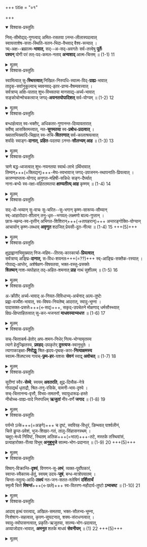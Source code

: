 +++
title = "०१"

+++

<details open><summary>विश्वास-प्रस्तुतिः</summary>

निस्-सीमोद्यद्-गुणत्वाद् अमित-रसतया ऽनन्त-लीलास्पदत्वात्  
स्वायत्ताशेष-सत्ता-स्थिति-यतन-भिदा-वैभवाद् वैश्व-रूप्यात् ।  
त्र्य्-अक्ष--ब्रह्मात्म-**भावात्**, सद्--अ-सद्-अवगतेः सर्व-तत्त्वेषु **पूर्तेः**  
**पश्यन्** योगी परं तत्-पद-कमल-नताव् **अन्वशाद्** आत्म-चित्तम् ॥ (1-1) 11
</details>

<details><summary>मूलम्</summary>

निस्सीमोद्यद्गुणत्वाद् अमितरसतया अनन्तलीलास्पदत्वात्  
स्वायत्ताशेषसत्तास्थितियतनभिदावैभवाद् वैश्वरूप्यात् ।  
त्र्यक्षब्रह्मात्मभावात् सदसदवगतेः सर्वतत्त्वेषु पूर्तेः  
पश्यन् योगी परं तत्पदकमलनतावन्वशादात्मचित्तम् ॥ (1-1) 11
</details>



<details open><summary>विश्वास-प्रस्तुतिः</summary>

स्वामित्वात् सु-**स्थिरत्वात्** निखिल-निरुपधि-स्वात्म-विद्-**ग्राह्य**-भावात्  
तादृक्-सर्वानुकूल्याच् च्यवनवद्-इतर-प्राप्य-वैषम्यवत्त्वात् ।  
सर्वत्राप्य् अक्षि-पातात् शुभ-विभवतया मानसाद्य्-अर्च्य-भावात्  
सङ्कोचोन्मोचकत्वाज् जगद्-**अयनतयोपादिशत्** सर्व-योग्यम् ॥ (1-2) 12
</details>

<details><summary>मूलम्</summary>

स्वामित्वात् सुस्थिरत्वात् निखिलनिरुपधिस्वात्मविद्ग्राह्यभावात्  
तादृक्सर्वानुकूल्याच् च्यवनवदितरप्राप्यवैषम्यवत्त्वात् ।  
सर्वत्राप्यक्षिपातात् शुभविभवतया मानसाद्यर्च्यभावात्  
सङ्कोचोन्मोचकत्वाज् जगदयनतयोपादिशत् सर्वयोग्यम् ॥ (1-2) 12
</details>



<details open><summary>विश्वास-प्रस्तुतिः</summary>

बन्धार्हत्वात् स्व-भक्तैर्, अधिकतर-गुणानन्त-दिव्यावतारात्  
सर्वेष्व् आसक्तिमत्त्वात्, नत-**सुगमतया** स्व-**प्रबोध-प्रदत्वात्** ।  
ख्याताभिख्यादि-चिह्नात् स्व-रुचि-**वितरणात्** सर्व-कालाश्रयत्वात्  
शर्वादेः स्वाङ्ग-**दानात्**, **प्रहित**-पदतया ऽनन्त-**सौलभ्यम् आह** ॥ (1-3) 13
</details>

<details><summary>मूलम्</summary>

बन्धार्हत्वात् स्वभक्तैर् अधिकतरगुणानन्तदिव्यावतारात्  
सर्वेष्वासक्तिमत्त्वात् नतसुगमतया स्वप्रबोधप्रदत्वात् ।  
ख्याताभिख्यादिचिह्नात् स्वरुचिवितरणात् सर्वकालाश्रयत्वात्  
शर्वादेः स्वाङ्गदानात् प्रहितपदतयाऽनन्तसौलभ्यमाह ॥ (1-3) 13
</details>



<details open><summary>विश्वास-प्रस्तुतिः</summary>

त्राणे बद्ध-ध्वजत्वात् शुभ-नयनतया स्वार्थ-लाभे ऽर्थिभावात्  
तिम्यन्+++(=क्लिद्यन्)+++-मेघ-स्वभावाज् जगद्-उपजनन-स्थापनाति-प्रियत्वात् ।  
कारुण्याप्तत्व-योगाद् अनुगत-महिषी-सन्निधेः सङ्ग-दैर्घ्यात्  
नाना-बन्धैः स्व-रक्षा-वहिततमतया **क्षाम्यतीत्य् आह** कृष्णम् ॥ (1-4) 14
</details>

<details><summary>मूलम्</summary>

त्राणे बद्धध्वजत्वात् शुभनयनतया स्वार्थलाभेऽर्थिभावात्  
तिम्यन्मेघस्वभावाज् जगदुपजननस्थापनातिप्रियत्वात् ।  
कारुण्याप्तत्वयोगाद् अनुगतमहिषीसन्निधेः सङ्गदैर्घ्यात्  
नानाबन्धैः स्वरक्षावहिततमतया क्षाम्यतीत्याह कृष्णम् ॥ (1-4) 14
</details>



<details open><summary>विश्वास-प्रस्तुतिः</summary>

सद्-धी-भव्यान् सु-वाचः सु-चरित--सु-भगान् कृष्ण-सारूप्य-सौम्यान्  
स्व्-आहारोदार-शीलान् तनु-धृत--भगवल्-लक्ष्मणो बाल्य-गुप्तान् ।  
छात्र-च्छन्द-स्व-वृत्तीन् अभिगत-शिशिरान्+++(→तापहरान्)+++ अन्तरङ्गोक्ति-योग्यान्  
आचार्यान् कृष्ण-लब्धाव् **अवृणुत** शठजित् प्रेयसी-दूत-नीत्या ॥ (1-4) 15 +++(5)+++
</details>

<details><summary>मूलम्</summary>

सद्धीभव्यान् सुवाचः सुचरितसुभगान् कृष्णसारूप्यसौम्यान्  
स्वाहारोदारशीलान् तनुधृतभगवल्लक्ष्मणो बाल्यगुप्तान् ।  
छात्रच्छन्दस्ववृत्तीन् अभिगतशिशिरान् अन्तरङ्गोक्तियोग्यान्  
आचार्यान् कृष्णलब्धाववृणुत शठजित् प्रेयसीदूतनीत्या ॥ (1-4) 15
</details>



<details open><summary>विश्वास-प्रस्तुतिः</summary>

क्षुद्राह्वानाभिमुख्यात् निज-महिम--तिरस्-कारकार्चा-**प्रियत्वात्**  
सर्वत्राप्य् अङ्घ्रि-**दानात्**, स-विध-शयनतः+++(=??)+++ स्व्-आङ्घ्रि-सक्तैक-रस्यात् ।  
गोपाद्य्-आप्तेर्, अशेषेक्षण-विषयतया, भक्त-वस्तु-प्रसक्तेः  
**श्लिष्यन्** नाश-व्यपोहात् तद्-अहित-शमनात् **प्राह** नाथं सुशीलम् ॥ (1-5) 16
</details>

<details><summary>मूलम्</summary>

क्षुद्राह्वानाभिमुख्यात् निजमहिमतिरस्कारकार्चाप्रियत्वात्  
सर्वत्राप्यङ्घ्रिदानात् सविधशयनतः स्वाङ्घ्रिसक्तैकरस्यात् ।  
गोपाद्याप्तेर् अशेषेक्षणविषयतया भक्तवस्तुप्रसक्तेः  
श्लिष्यन्नाशव्यपोहात् तदहितशमनात् प्राह नाथं सुशीलम् ॥ (1-5) 16
</details>

<details open><summary>विश्वास-प्रस्तुतिः</summary>

अ-क्रीतैर् अर्च्य-भावाद् अ-नियत-विविधाभ्य्-अर्चनाद् अल्प-तुष्टेः  
प्रह्वा-वर्ज्येश-भावात्, स्व-विषय-नियतेष्व् आदरात्, स्वादु-भूम्ना ।  
पादासक्त-प्रसत्तेः+++(←सद्)+++, सकृद्-उपचेतने मोक्षणाद् धर्मसौस्थ्यात्  
क्षिप्र-क्षिप्ताहितत्वात् सु-कर-भजनतां **माधवस्याभ्यधत्त** ॥ (1-6) 17
</details>

<details><summary>मूलम्</summary>

अक्रीतैरर्च्यभावाद् अनियतविविधाभ्यर्चनाद् अल्पतुष्टेः  
प्रह्वावर्ज्येशभावात् स्वविषयनियतेष्वादरात् स्वादुभूम्ना ।  
पादासक्तप्रसत्तेः सकृदुपचेतने मोक्षणाद् धर्मसौस्थ्यात्  
क्षिप्रक्षिप्ताहितत्वात् सुकरभजनतां माधवस्याभ्यधत्त ॥ (1-6) 17
</details>



<details open><summary>विश्वास-प्रस्तुतिः</summary>

सच्-चित्ताकर्ष-हेतोर् अघ-शमन-निधेर् नित्य-भोग्यामृतस्य  
त्यागे हेतूज्झितस्य, **प्रवहद्**-उपकृतेर् **दुस्त्यज**-स्वानुभूतेः ।  
त्यागाकाङ्क्षा-**निरोद्धुः** श्रित-हृदय-पृथक्-कार-**नित्याक्षमस्य**  
स्वात्म-श्लिष्टस्य गायच्-**छ्रम-हर**-यशसः **सेवनं** स्वाद्व् **अवोचत्** ॥ (1-7) 18
</details>

<details><summary>मूलम्</summary>

सच्चित्ताकर्षहेतोरघशमननिधेर्नित्यभोग्यामृतस्य  
त्यागे हेतूज्झितस्य प्रवहदुपकृतेर्दुस्त्यजस्वानुभूतेः ।  
त्यागाकाङ्क्षानिरोद्धुः श्रितहृदयपृथक्कारनित्याक्षमस्य  
स्वात्मश्लिष्टस्य गायच्छ्रमहरयशसः सेवनं स्वाद्ववोचत् ॥ (1-7) 18
</details>



<details open><summary>विश्वास-प्रस्तुतिः</summary>

सूरीणां स्वैर-**सेव्ये**, स्वयम् **अवतरति**, क्षुद्र-दिव्यैक-नेत्रे  
गोपाद्यर्थं धृताद्रौ, श्रित-तनु-रसिके, वामनी-भाव-दृश्ये ।  
सच्-चित्तानन्य-वृत्तौ, विभव-समतनौ, स्वायुधारूढ-हस्ते  
नीचोच्च-ग्राह्य-पादे निरुपधिम् **ऋजुतां** नीर-वर्णे **जगाद** ॥ (1-8) 19
</details>

<details><summary>मूलम्</summary>

सूरीणां स्वैरसेव्ये स्वयमवतरति क्षुद्रदिव्यैकनेत्रे  
गोपाद्यर्थं धृताद्रौ श्रिततनुरसिके वामनीभावदृश्ये ।  
सच्चित्तानन्यवृत्तौ विभवसमतनौ स्वायुधारूढहस्ते  
नीचोच्चग्राह्यपादे निरुपधिमृजुतां नीरवर्णे जगाद ॥ (1-8) 19
</details>



<details open><summary>विश्वास-प्रस्तुतिः</summary>

पर्यन्ते ऽत्के+++(=अङ्गे)+++ च दृष्टं, स्वविरह-विधुरं, डिम्भवत् पार्श्वलीनं,  
चित्ते कॢप्त-प्रवेशं, भुज-शिखर-गतं, तालु-सिंहासनस्थम् ।  
चक्षुर्-मध्ये निविष्टं, स्थितम् अलिक+++(=भाल)+++-तटे, मस्तके तस्थिवांसं,  
प्रत्याहारोक्त-रीत्या विभुम् **अनुबुभुजे** सात्म्य-भोग-प्रदानात् ॥ (1-9) 20 +++(5)+++
</details>

<details><summary>मूलम्</summary>

पर्यन्तेऽत्के च दृष्टं स्वविरहविधुरं डिम्भवत्पार्श्वलीनं  
चित्ते कॢप्तप्रवेशं भुजशिखरगतं तालुसिंहासनस्थम् ।  
चक्षुर्मध्ये निविष्टं स्थितमलिकतटे मस्तके तस्थिवांसं  
प्रत्याहारोक्तरीत्या विभुमनुबुभुजे सात्म्यभोगप्रदानात् ॥ (1-9) 20
</details>



<details open><summary>विश्वास-प्रस्तुतिः</summary>

विष्वग्-विक्रान्ति-**दृश्यं**, विगणन-सु-**लभं**, व्यक्त-पूर्वोपकारं,  
स्वान्त-स्वैकाग्र्य-हेतुं, स्वयम् उदय-**जुषं**, बन्ध-मात्रोपयातम् ।  
चिन्ता-स्तुत्य्-आदि-**लक्ष्यं** नत-जन-सतत-श्लेषिणं **दर्शितार्चं**  
स्मृत्यै चित्ते **मिषन्तं**+++(←छले)+++ स्व-वितरण-महौदार्य-तुष्टो **ऽभ्यचष्ट** ॥ (1-10) 21
</details>

<details><summary>मूलम्</summary>

विष्वग्विक्रान्तिदृश्यं विगणनसुलभं व्यक्तपूर्वोपकारं  
स्वान्तस्वैकाग्र्यहेतुं स्वयमुदयजुषं बन्धमात्रोपयातम् ।  
चिन्तास्तुत्यादिलक्ष्यं नतजनसततश्लेषिणं दर्शितार्चं  
स्मृत्यै चित्ते मिषन्तं स्ववितरणमहौदार्यतुष्टोऽभ्यचष्ट ॥ (1-10) 21
</details>



<details open><summary>विश्वास-प्रस्तुतिः</summary>

आदाव् इत्थं परत्वाद्, अखिल-समतया, भक्त-सौलभ्य-भूम्ना,  
निःशेषागः-सहत्वात्, कृपण-सुघटनात्, शक्य-संराधनत्वात् ।  
स्वादु-स्वोपासनत्वात्, प्रकृति-ऋजुतया, सात्म्य-भोग-प्रदत्वात्,  
अव्याजोदार-भावात्, **अमनुत** शतके माधवं **सेवनीयम्** ॥ (1) 22 +++(5)+++
</details>

<details><summary>मूलम्</summary>

आदावित्थं परत्वादखिलसमतया भक्तसौलभ्यभूम्ना  
निःशेषागःसहत्वात् कृपणसुघटनात् शक्यसंराधनत्वात् ।  
स्वादु स्वोपासनत्वात् प्रकृतिऋजुतया सात्म्यभोगप्रदत्वाद्  
अव्याजोदारभावाद् अमनुत शतके माधवं सेवनीयम् ॥ (1) 22
</details>
